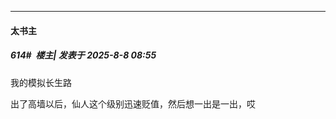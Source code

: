 ﻿
*****

####  太书主  
##### 614#         楼主| 发表于 2025-8-8 08:55

我的模拟长生路

出了高墙以后，仙人这个级别迅速贬值，然后想一出是一出，哎

